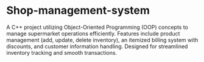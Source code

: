 # Shop-management-system
A C++ project utilizing Object-Oriented Programming (OOP) concepts to manage supermarket operations efficiently. Features include product management (add, update, delete inventory), an itemized billing system with discounts, and customer information handling. Designed for streamlined inventory tracking and smooth transactions.
